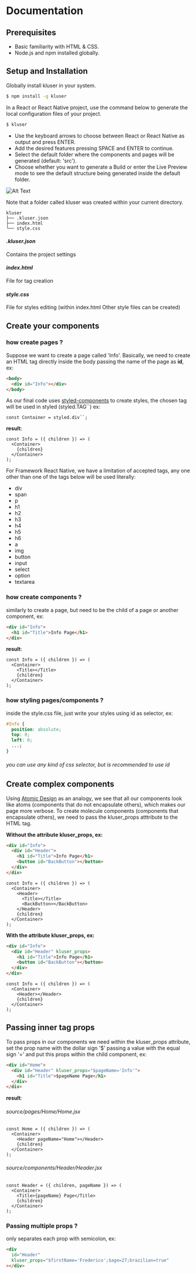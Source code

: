 # Documentation

## Prerequisites

- Basic familiarity with HTML & CSS.
- Node.js and npm installed globally.

## Setup and Installation

Globally install kluser in your system.

```sh
$ npm install -g kluser
```

In a React or React Native project, use the command below to generate the local configuration files of your project.

```sh
$ kluser
```

- Use the keyboard arrows to choose between React or React Native as output and press ENTER.
- Add the desired features pressing SPACE and ENTER to continue.
- Select the default folder where the components and pages will be generated (default: 'src').
- Choose whether you want to generate a Build or enter the Live Preview mode to see the default structure being generated inside the default folder.

![Alt Text](usage.gif)

Note that a folder called kluser was created within your current directory.

```
kluser
├── .kluser.json
├── index.html
└── style.css
```

#### _.kluser.json_

Contains the project settings

#### _index.html_

File for tag creation

#### _style.css_

File for styles editing (within index.html Other style files can be created)

## Create your components

### how create pages ?

Suppose we want to create a page called 'Info'. Basically, we need to create an HTML tag directly inside the body passing the name of the page as **id**, ex:

```html
<body>
  <div id="Info"></div>
</body>
```

As our final code uses [styled-components](https://styled-components.com/) to create styles, the chosen tag will be used in styled (styled.TAG``) ex:

```
const Container = styled.div``;
```

**result**:

```
const Info = ({ children }) => (
  <Container>
    {children}
  </Container>
);
```

For Framework React Native, we have a limitation of accepted tags, any one other than one of the tags below will be used literally:

- div
- span
- p
- h1
- h2
- h3
- h4
- h5
- h6
- a
- img
- button
- input
- select
- option
- textarea

### how create components ?

similarly to create a page, but need to be the child of a page or another component, ex:

```html
<div id="Info">
  <h1 id="Title">Info Page</h1>
</div>
```

**result**:

```
const Info = ({ children }) => (
  <Container>
    <Title></Title>
    {children}
  </Container>
);
```

### how styling pages/components ?

inside the style.css file, just write your styles using id as selector, ex:

```css
#Info {
  position: absolute;
  top: 0;
  left: 0;
  ...;
}
```

###### you can use any kind of css selector, but is recommended to use id

## Create complex components

Using [Atomic Design](https://bradfrost.com/blog/post/atomic-web-design/) as an analogy, we see that all our components look like atoms (components that do not encapsulate others), which makes our page more verbose. To create molecule components (components that encapsulate others), we need to pass the kluser_props atttribute to the HTML tag.

**Without the attribute kluser_props, ex:**

```html
<div id="Info">
  <div id="Header">
    <h1 id="Title">Info Page</h1>
    <button id="BackButton"></button>
  </div>
</div>
```

```
const Info = ({ children }) => (
  <Container>
    <Header>
      <Title></Title>
      <BackButton></BackButton>
    </Header>
    {children}
  </Container>
);
```

**With the attribute kluser_props, ex:**

```html
<div id="Info">
  <div id="Header" kluser_props>
    <h1 id="Title">Info Page</h1>
    <button id="BackButton"></button>
  </div>
</div>
```

```
const Info = ({ children }) => (
  <Container>
    <Header></Header>
    {children}
  </Container>
);
```

## Passing inner tag props

To pass props in our components we need within the kluser_props attribute, set the prop name with the dollar sign '\$' passing a value with the equal sign '=' and put this props within the child component, ex:

```html
<div id="Home">
  <div id="Header" kluser_props="$pageName='Info'">
    <h1 id="Title">$pageName Page</h1>
  </div>
</div>
```

**result**:

###### source/pages/Home/Home.jsx

```
const Home = ({ children }) => (
  <Container>
    <Header pageName="Home"></Header>
    {children}
  </Container>
);
```

###### source/components/Header/Header.jsx

```
const Header = ({ children, pageName }) => (
  <Container>
    <Title>{pageName} Page</Title>
    {children}
  </Container>
);
```

### Passing multiple props ?

only separates each prop with semicolon, ex:

```html
<div
  id="Header"
  kluser_props="$firstName='Frederico';$age=27;brazilian=true"
></div>
```
